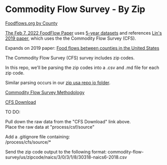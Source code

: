 # Commodity Flow Survey - By Zip

[Foodflows.org by County](https://foodflows.org/)  

[The Feb 7, 2022 FoodFlow Paper](https://iopscience.iop.org/article/10.1088/1748-9326/ac5270) uses [5-year datasets](https://databank.illinois.edu/datasets/IDB-9585947) and references [Lin's 2019 paper](http://mkonar.cee.illinois.edu/36_Lin_ERL_2019.pdf), which uses the the Commodity Flow Survey (CFS).

Expands on 2019 paper: [Food flows between counties in the United States](https://iopscience.iop.org/article/10.1088/1748-9326/ab29ae/data)

The Commodity Flow Survey (CFS) survey includes zip codes.  

In this repo, we'll be parsing the zip codes into a .csv and .md file for each zip code.  

Similar parsing occurs in our [zip usa repo io folder](https://github.com/modelearth/zip/tree/master/io).

[Commodity Flow Survey
Methodology](https://www2.census.gov/programs-surveys/cfs/technical-documentation/methodology/2017cfsmethodology.pdf)

[CFS Download](https://www.census.gov/data/datasets/2017/econ/cfs/historical-datasets.html)


TO DO:

Pull down the raw data from the "CFS Download" link above.  
Place the raw data at "process/csf/source"

Add a .gitignore file containing:  
/process/cfs/source/*

Send the zip code output to the following format:
commodity-flow-survey/us/zipcode/naics/3/0/3/1/8/30318-naics6-2018.csv
